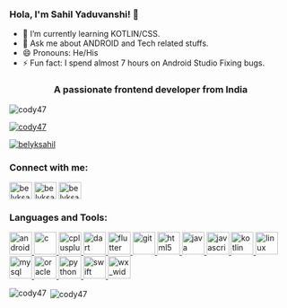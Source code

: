 ### Hola, I'm Sahil Yaduvanshi! 👋

- 🌱 I’m currently learning KOTLIN/CSS.
- 💬 Ask me about ANDROID and Tech related stuffs.
- 😄 Pronouns: He/His
- ⚡ Fun fact: I spend almost 7 hours on Android Studio Fixing bugs.

<h3 align="center">A passionate frontend developer from India</h3>

<p align="left"> <img src="https://komarev.com/ghpvc/?username=cody47&label=Profile%20views&color=0e75b6&style=flat" alt="cody47" /> </p>

<p align="left"> <a href="https://github.com/ryo-ma/github-profile-trophy"><img src="https://github-profile-trophy.vercel.app/?username=cody47" alt="cody47" /></a> </p>

<p align="left"> <a href="https://twitter.com/belyksahil" target="blank"><img src="https://img.shields.io/twitter/follow/belyksahil?logo=twitter&style=for-the-badge" alt="belyksahil" /></a> </p>

<h3 align="left">Connect with me:</h3>
<p align="left">
<a href="https://twitter.com/belyksahil" target="blank"><img align="center" src="https://cdn.jsdelivr.net/npm/simple-icons@3.0.1/icons/twitter.svg" alt="belyksahil" height="30" width="40" /></a>
<a href="https://fb.com/belyksahil" target="blank"><img align="center" src="https://cdn.jsdelivr.net/npm/simple-icons@3.0.1/icons/facebook.svg" alt="belyksahil" height="30" width="40" /></a>
<a href="https://instagram.com/belyksahil" target="blank"><img align="center" src="https://cdn.jsdelivr.net/npm/simple-icons@3.0.1/icons/instagram.svg" alt="belyksahil" height="30" width="40" /></a>
</p>

<h3 align="left">Languages and Tools:</h3>
<p align="left"> <a href="https://developer.android.com" target="_blank"> <img src="https://devicons.github.io/devicon/devicon.git/icons/android/android-original-wordmark.svg" alt="android" width="40" height="40"/> </a> <a href="https://www.cprogramming.com/" target="_blank"> <img src="https://devicons.github.io/devicon/devicon.git/icons/c/c-original.svg" alt="c" width="40" height="40"/> </a> <a href="https://www.w3schools.com/cpp/" target="_blank"> <img src="https://devicons.github.io/devicon/devicon.git/icons/cplusplus/cplusplus-original.svg" alt="cplusplus" width="40" height="40"/> </a> <a href="https://dart.dev" target="_blank"> <img src="https://www.vectorlogo.zone/logos/dartlang/dartlang-icon.svg" alt="dart" width="40" height="40"/> </a> <a href="https://flutter.dev" target="_blank"> <img src="https://www.vectorlogo.zone/logos/flutterio/flutterio-icon.svg" alt="flutter" width="40" height="40"/> </a> <a href="https://git-scm.com/" target="_blank"> <img src="https://www.vectorlogo.zone/logos/git-scm/git-scm-icon.svg" alt="git" width="40" height="40"/> </a> <a href="https://www.w3.org/html/" target="_blank"> <img src="https://devicons.github.io/devicon/devicon.git/icons/html5/html5-original-wordmark.svg" alt="html5" width="40" height="40"/> </a> <a href="https://www.java.com" target="_blank"> <img src="https://devicons.github.io/devicon/devicon.git/icons/java/java-original-wordmark.svg" alt="java" width="40" height="40"/> </a> <a href="https://developer.mozilla.org/en-US/docs/Web/JavaScript" target="_blank"> <img src="https://devicons.github.io/devicon/devicon.git/icons/javascript/javascript-original.svg" alt="javascript" width="40" height="40"/> </a> <a href="https://kotlinlang.org" target="_blank"> <img src="https://www.vectorlogo.zone/logos/kotlinlang/kotlinlang-icon.svg" alt="kotlin" width="40" height="40"/> </a> <a href="https://www.linux.org/" target="_blank"> <img src="https://devicons.github.io/devicon/devicon.git/icons/linux/linux-original.svg" alt="linux" width="40" height="40"/> </a> <a href="https://www.mysql.com/" target="_blank"> <img src="https://devicons.github.io/devicon/devicon.git/icons/mysql/mysql-original-wordmark.svg" alt="mysql" width="40" height="40"/> </a> <a href="https://www.oracle.com/" target="_blank"> <img src="https://devicons.github.io/devicon/devicon.git/icons/oracle/oracle-original.svg" alt="oracle" width="40" height="40"/> </a> <a href="https://www.python.org" target="_blank"> <img src="https://devicons.github.io/devicon/devicon.git/icons/python/python-original.svg" alt="python" width="40" height="40"/> </a> <a href="https://developer.apple.com/swift/" target="_blank"> <img src="https://devicons.github.io/devicon/devicon.git/icons/swift/swift-original-wordmark.svg" alt="swift" width="40" height="40"/> </a> <a href="https://www.wxwidgets.org/" target="_blank"> <img src="https://upload.wikimedia.org/wikipedia/commons/b/bb/WxWidgets.svg" alt="wx_widgets" width="40" height="40"/> </a> </p>

<p><img align="left" src="https://github-readme-stats.vercel.app/api/top-langs?username=cody47&show_icons=true&locale=en&layout=compact" alt="cody47" /></p>

<p>&nbsp;<img align="center" src="https://github-readme-stats.vercel.app/api?username=cody47&show_icons=true&locale=en" alt="cody47" /></p>
